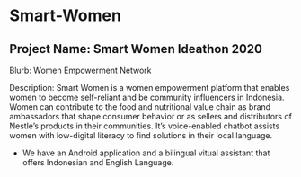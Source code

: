 # Smart-Women

## Project Name: Smart Women Ideathon 2020
 
Blurb: Women Empowerment Network
 
Description: Smart Women is a women empowerment platform that enables women to become self-reliant and be community influencers in Indonesia. Women can contribute to the food and nutritional value chain as brand ambassadors that shape consumer behavior or as sellers and distributors of Nestle’s products in their communities. It’s voice-enabled chatbot assists women with low-digital literacy to find solutions in their local language. 

- We have an Android application and a bilingual vitual assistant that offers Indonesian and English Language.
